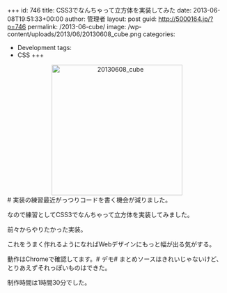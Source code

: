 +++
id: 746
title: CSS3でなんちゃって立方体を実装してみた
date: 2013-06-08T19:51:33+00:00
author: 管理者
layout: post
guid: http://5000164.jp/?p=746
permalink: /2013-06-cube/
image: /wp-content/uploads/2013/06/20130608_cube.png
categories:
  - Development
tags:
  - CSS
+++
</p> <div style="text-align: center;">
  <img src="http://5000164.jp/wp-content/uploads/2013/06/20130608_cube.png" alt="20130608_cube" width="300" height="300" class="aligncenter size-full wp-image-747" srcset="http://5000164.jp/wp-content/uploads/2013/06/20130608_cube.png 400w, http://5000164.jp/wp-content/uploads/2013/06/20130608_cube-150x150.png 150w, http://5000164.jp/wp-content/uploads/2013/06/20130608_cube-300x300.png 300w" sizes="(max-width: 300px) 100vw, 300px" />
</div></a># 実装の練習最近がっつりコードを書く機会が減りました。
  
なので練習としてCSS3でなんちゃって立方体を実装してみました。
  
前々からやりたかった実装。
  
これをうまく作れるようになればWebデザインにもっと幅が出る気がする。
  
動作はChromeで確認してます。# デモ# まとめソースはきれいじゃないけど、とりあえずそれっぽいものはできた。
  
制作時間は1時間30分でした。